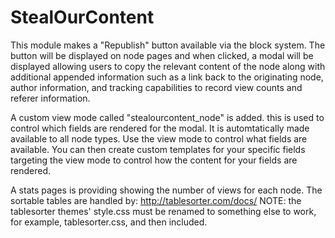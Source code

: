 # StealOurContent

This module makes a "Republish" button available via the block system. 
The button will be displayed on node pages and when clicked, a modal will be 
displayed allowing users to copy the relevant content of the node along with 
additional appended information such as a link back to the originating node, 
author information, and tracking capabilities to record view counts and 
referer information.

A custom view mode called "stealourcontent_node" is added. this is used to control 
which fields are rendered for the modal. It is automtatically made available 
to all node types. Use the view mode to control what fields are available. 
You can then create custom templates for your specific fields targeting the 
view mode to control how the content for your fields are rendered.

A stats pages is providing showing the number of views for each node. 
The sortable tables are handled by:
http://tablesorter.com/docs/
NOTE: the tablesorter themes' style.css must be renamed to something else to 
work, for example, tablesorter.css, and then included.


